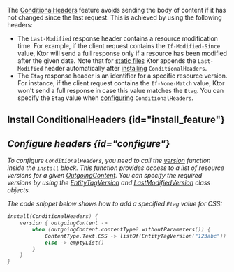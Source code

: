[//]: # (title: Conditional headers)

The [ConditionalHeaders](https://api.ktor.io/%ktor_version%/io.ktor.features/-conditional-headers/index.html) feature avoids sending the body of content if it has not changed since the last request. This is achieved by using the following headers:
* The `Last-Modified` response header contains a resource modification time. For example, if the client request contains the `If-Modified-Since` value, Ktor will send a full response only if a resource has been modified after the given date. Note that for [static files](Serving_Static_Content.md) Ktor appends the `Last-Modified` header automatically after [installing](#install_feature) `ConditionalHeaders`.
* The `Etag` response header is an identifier for a specific resource version. For instance, if the client request contains the `If-None-Match` value, Ktor won't send a full response in case this value matches the `Etag`. You can specify the `Etag` value when [configuring](#configure) `ConditionalHeaders`.


## Install ConditionalHeaders {id="install_feature"}
<var name="feature_name" value="ConditionalHeaders"/>
<include src="lib.md" include-id="install_feature"/>


## Configure headers {id="configure"}

To configure `ConditionalHeaders`, you need to call the [version](https://api.ktor.io/%ktor_version%/io.ktor.features/-conditional-headers/-configuration/version.html) function inside the `install` block. This function provides access to a list of resource versions for a given [OutgoingContent](https://api.ktor.io/%ktor_version%/io.ktor.http.content/-outgoing-content/index.html). You can specify the required versions by using the [EntityTagVersion](https://api.ktor.io/%ktor_version%/io.ktor.http.content/-entity-tag-version/index.html) and [LastModifiedVersion](https://api.ktor.io/%ktor_version%/io.ktor.http.content/-last-modified-version/index.html) class objects.

The code snippet below shows how to add a specified `Etag` value for CSS:
```kotlin
install(ConditionalHeaders) {
    version { outgoingContent ->
        when (outgoingContent.contentType?.withoutParameters()) {
            ContentType.Text.CSS -> listOf(EntityTagVersion("123abc"))
            else -> emptyList()
        }
    }
}
```
